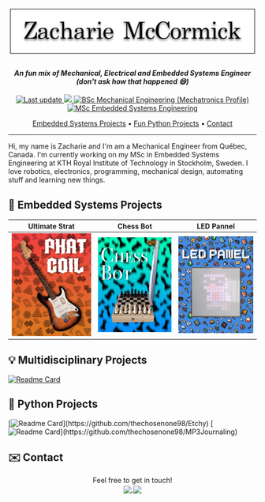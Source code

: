 <h1 align="center">
  <br>
  <a href="https://github.com/thechosenone98"><img src="https://github.com/thechosenone98/thechosenone98/blob/main/images/banner.png" alt="Zacharie McCormick"></a>
</h1>

<h4 align="center"><i>An fun mix of Mechanical, Electrical and Embedded Systems Engineer (don't ask how that happened 😄)</i></h4>

<p align="center">
    <a href="https://github.com/thechosenone98/thechosenone98">
    <img src="https://img.shields.io/github/last-commit/thechosenone98/thechosenone98?label=Last%20updated&style=flat-square"
         alt="Last update">
    <img src="https://visitor-badge.laobi.icu/badge?page_id=thechosenone98"/>    
    <a href="https://oraprdnt.uqtr.uquebec.ca/pls/apex/f?p=106:10::::10:P10_CD_PGM,P10_RECH_CRITERE,P10_RECH_VALEUR,P10_RECH_DESC:7347,P2_CYCLE_PGM,1,%5CPremier%20cycle%5C">
    <img src="https://img.shields.io/badge/BSc%20Mechanical%20Engineering%20(Mechatronics%20Profile)-Université%20du%20Québec%20à%20Trois--Rivière-%230099FF"
         alt="BSc Mechanical Engineering (Mechatronics Profile)">
    <a href="https://www.kth.se/en/studies/master/embedded-systems/msc-embedded-systems-1.70455">
    <img src="https://img.shields.io/badge/MSc%20Embedded%20Systems%20Engineering%20(Current)-KTH%20Royal%20Institute%20of%20Technology-%231954A5"
         alt="MSc Embedded Systems Engineering">
     <!-- <img src="https://img.shields.io/badge/-Zacharie%20McCormick-0077B5?style=flat&logo=Linkedin&logoColor=white"/> -->
</p>

<p align="center">
  <a href="#electric_plug-embedded-systems-projects">Embedded Systems Projects</a> •
  <a href="#snake-fun-python-projects">Fun Python Projects</a> •
  <a href="#envelope-contact">Contact</a>
</p>


<!-- ## :open_hands: About Me  -->
 <hr />
Hi, my name is Zacharie and I'm am a Mechanical Engineer from Québec, Canada. I'm currently working on my MSc in Embedded Systems Engineering at KTH Royal Institute of Technology in Stockholm, Sweden. I love robotics, electronics, programming, mechanical design, automating stuff and learning new things.

## :electric_plug: Embedded Systems Projects

Ultimate Strat             |  Chess Bot                | LED Pannel
:-------------------------:|:-------------------------:|:-------------------------:
[![A cool guitar mod](https://github.com/thechosenone98/thechosenone98/blob/main/images/PHAT_COIL.jpg)](https://github.com/thechosenone98/Ultimate-Strat)  |  [![Play chess against a computer on a real chess board](https://github.com/thechosenone98/thechosenone98/blob/main/images/CHESS_BOT.jpg)](https://www.youtube.com/watch?v=FizT7qsLnvY) |  ![16x16 LED Pannel](https://github.com/thechosenone98/thechosenone98/blob/main/images/LED_PANEL.jpg)

## :bulb: Multidisciplinary Projects

[![Readme Card](https://github-readme-stats.vercel.app/api/pin/?username=torejohansson97&repo=tightly-coupled-gnss-data-logger&title_color=1954A5%3F)](https://github.com/torejohansson97/tightly-coupled-gnss-data-logger/tree/main)

## :snake: Python Projects

[![Readme Card](https://github-readme-stats.vercel.app/api/pin/?username=thechosenone98&repo=Etchy&title_color=1954A5?)](https://github.com/thechosenone98/Etchy)
[![Readme Card](https://github-readme-stats.vercel.app/api/pin/?username=thechosenone98&repo=MP3Journaling&title_color=1954A5?)](https://github.com/thechosenone98/MP3Journaling)

## :envelope: Contact

<p align="center">
Feel free to get in touch! </br>
<a href="https://www.linkedin.com/in/zacharie-m-97695890/">
  <img align="center" src="https://img.shields.io/badge/LinkedIn-Say%20hi!-informational?style=flat&logo=LinkedIn&logoColor=white&color=1954A5" />
</a>
<a href="mailto:zacfire1998@hotmail.fr">
  <img align="center" src="https://img.shields.io/badge/Email-Say%20hi!-informational?style=flat&logo=Gmail&logoColor=white&color=1954A5" />
</a>
</p>
